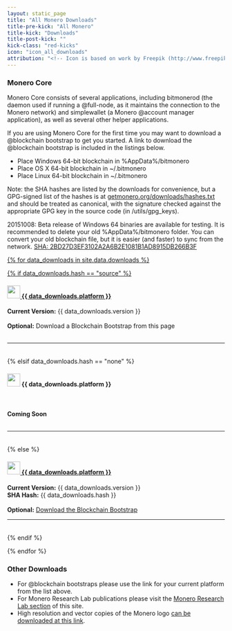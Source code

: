 ```yaml
---
layout: static_page
title: "All Monero Downloads"
title-pre-kick: "All Monero"
title-kick: "Downloads"
title-post-kick: ""
kick-class: "red-kicks"
icon: "icon_all_downloads"
attribution: "<!-- Icon is based on work by Freepik (http://www.freepik.com) and is licensed under Creative Commons BY 3.0 -->"
---
```


### Monero Core

Monero Core consists of several applications, including bitmonerod (the daemon used if running a @full-node, as it maintains the connection to the Monero network) and simplewallet (a Monero @account manager application), as well as several other helper applications.

If you are using Monero Core for the first time you may want to download a @blockchain bootstrap to get you started. A link to download the @blockchain bootstrap is included in the listings below.

- Place Windows 64-bit blockchain in %AppData%/bitmonero
- Place OS X 64-bit blockchain in ~/.bitmonero
- Place Linux 64-bit blockchain in ~/.bitmonero

Note: the SHA hashes are listed by the downloads for convenience, but a GPG-signed list of the hashes is at [getmonero.org/downloads/hashes.txt](https://getmonero.org/downloads/hashes.txt) and should be treated as canonical, with the signature checked against the appropriate GPG key in the source code (in /utils/gpg_keys).

20151008:
Beta release of Windows 64 binaries are available for testing. It is recommended to delete your old %AppData%/bitmonero folder. You can convert your old blockchain file, but it is easier (and faster) to sync from the network. 
<a href="//downloads.getmonero.org/monero.win.x64.v0-9-beta.zip">
SHA: 2BD27D3EF3102A2A6B2E1081B1AD8915DB266B3F

<div class="row">

{% for data_downloads in site.data.downloads %}

{% if data_downloads.hash == "source" %}

<div class="col-lg-6" style="padding-bottom: 5px;">

<h4 id="{{ data_downloads.platform | slugify }}">
 <a href="{{ data_downloads.url }}">
  <img src="//static.getmonero.org/images/platforms/{{ data_downloads.icon }}" style="height: 30px;"> {{ data_downloads.platform }}
 </a>
</h4>

<strong>Current Version:</strong> {{ data_downloads.version }}<br>
<br>
<strong>Optional:</strong> Download a Blockchain Bootstrap from this page<br><br>
<hr>

</div>

{% elsif data_downloads.hash == "none" %}

<div class="col-lg-6" style="padding-bottom: 5px;">

<h4 id="{{ data_downloads.platform | slugify }}">
  <img src="//static.getmonero.org/images/platforms/{{ data_downloads.icon }}" style="height: 30px;"> {{ data_downloads.platform }}
</h4>

<br><br>
<strong>Coming Soon</strong><br><br>
<hr>

</div>

{% else %}

<div class="col-lg-6" style="padding-bottom: 5px;">

<h4 id="{{ data_downloads.platform | slugify }}">
 <a href="//downloads.getmonero.org/{{ data_downloads.url }}">
  <img src="//static.getmonero.org/images/platforms/{{ data_downloads.icon }}" style="height: 30px;"> {{ data_downloads.platform }}
 </a>
</h4>

<strong>Current Version:</strong> {{ data_downloads.version }}<br>
<strong>SHA Hash:</strong> {{ data_downloads.hash }}<br>
<br>
<strong>Optional:</strong> <a href="//downloads.getmonero.org/blockchain/{{ data_downloads.blockchain }}/blockchain.bin">Download the Blockchain Bootstrap</a>
<hr>

</div>

{% endif %}

{% endfor %}
</div>

### Other Downloads

- For @blockchain bootstraps please use the link for your current platform from the list above.
- For Monero Research Lab publications please visit the [Monero Research Lab section](/research-lab) of this site.
- High resolution and vector copies of the Monero logo [can be downloaded at this link](https://downloads.getmonero.org/resources/branding.zip).
